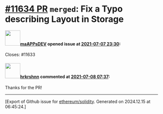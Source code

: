 # [\#11634 PR](https://github.com/ethereum/solidity/pull/11634) `merged`: Fix a Typo describing Layout in Storage

#### <img src="https://avatars.githubusercontent.com/u/78368735?u=e98aac9951a8c93281cbdb6ac56669bbb8fecbdb&v=4" width="50">[maAPPsDEV](https://github.com/maAPPsDEV) opened issue at [2021-07-07 23:30](https://github.com/ethereum/solidity/pull/11634):

Closes: #11633 

#### <img src="https://avatars.githubusercontent.com/u/13174375?u=52d702cb6bec53b561afa293cf9cd53ef7a63924&v=4" width="50">[hrkrshnn](https://github.com/hrkrshnn) commented at [2021-07-08 07:37](https://github.com/ethereum/solidity/pull/11634#issuecomment-876207414):

Thanks for the PR!


-------------------------------------------------------------------------------



[Export of Github issue for [ethereum/solidity](https://github.com/ethereum/solidity). Generated on 2024.12.15 at 06:45:24.]

